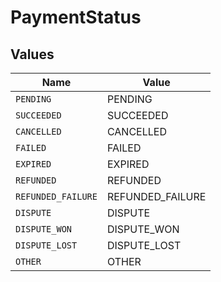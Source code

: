 # PaymentStatus


## Values

| Name               | Value              |
| ------------------ | ------------------ |
| `PENDING`          | PENDING            |
| `SUCCEEDED`        | SUCCEEDED          |
| `CANCELLED`        | CANCELLED          |
| `FAILED`           | FAILED             |
| `EXPIRED`          | EXPIRED            |
| `REFUNDED`         | REFUNDED           |
| `REFUNDED_FAILURE` | REFUNDED_FAILURE   |
| `DISPUTE`          | DISPUTE            |
| `DISPUTE_WON`      | DISPUTE_WON        |
| `DISPUTE_LOST`     | DISPUTE_LOST       |
| `OTHER`            | OTHER              |